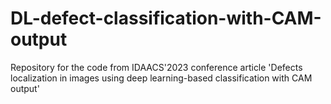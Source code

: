 # DL-defect-classification-with-CAM-output
Repository for the code from IDAACS'2023 conference article 'Defects localization in images using deep learning-based classification with CAM output'

